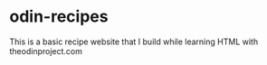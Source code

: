 # odin-recipes

This is a basic recipe website that I build while learning HTML with theodinproject.com